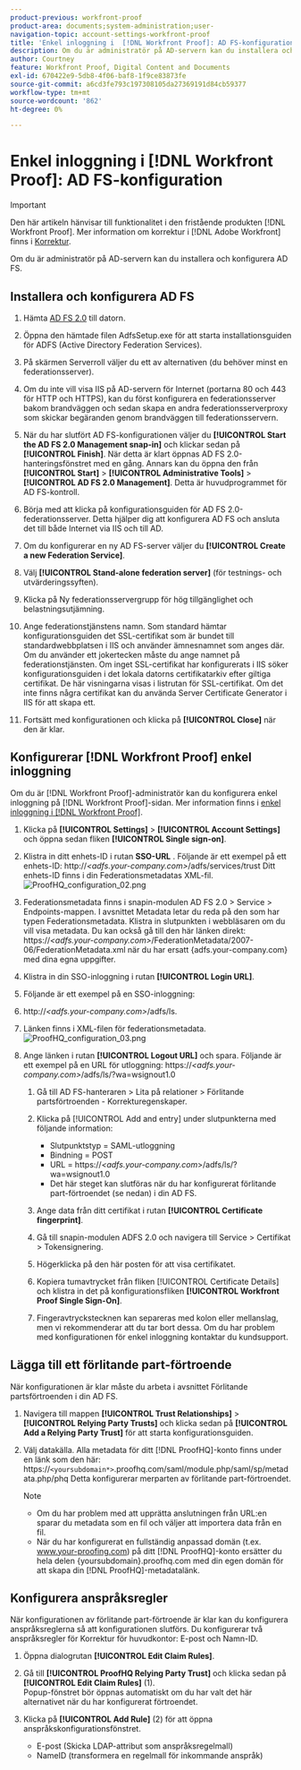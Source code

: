 ```yaml
---
product-previous: workfront-proof
product-area: documents;system-administration;user-
navigation-topic: account-settings-workfront-proof
title: 'Enkel inloggning i  [!DNL Workfront Proof]: AD FS-konfiguration'
description: Om du är administratör på AD-servern kan du installera och konfigurera AD FS.
author: Courtney
feature: Workfront Proof, Digital Content and Documents
exl-id: 670422e9-5db8-4f06-baf8-1f9ce83873fe
source-git-commit: a6cd3fe793c197308105da27369191d84cb59377
workflow-type: tm+mt
source-wordcount: '862'
ht-degree: 0%

---
```


# Enkel inloggning i [!DNL Workfront Proof]: AD FS-konfiguration

>[!IMPORTANT]
>
>Den här artikeln hänvisar till funktionalitet i den fristående produkten [!DNL Workfront Proof]. Mer information om korrektur i [!DNL Adobe Workfront] finns i [Korrektur](../../../review-and-approve-work/proofing/proofing.md).

Om du är administratör på AD-servern kan du installera och konfigurera AD FS.

## Installera och konfigurera AD FS

1. Hämta [AD FS 2.0](http://www.microsoft.com/en-us/download/details.aspx?id=10909) till datorn.
1. Öppna den hämtade filen AdfsSetup.exe för att starta installationsguiden för ADFS (Active Directory Federation Services).
1. På skärmen Serverroll väljer du ett av alternativen (du behöver minst en federationsserver).
1. Om du inte vill visa IIS på AD-servern för Internet (portarna 80 och 443 för HTTP och HTTPS), kan du först konfigurera en federationsserver bakom brandväggen och sedan skapa en andra federationsserverproxy som skickar begäranden genom brandväggen till federationsservern.
1. När du har slutfört AD FS-konfigurationen väljer du **[!UICONTROL Start the AD FS 2.0 Management snap-in]** och klickar sedan på **[!UICONTROL Finish]**. När detta är klart öppnas AD FS 2.0-hanteringsfönstret med en gång. Annars kan du öppna den från **[!UICONTROL Start]** > **[!UICONTROL Administrative Tools]** > **[!UICONTROL AD FS 2.0 Management]**. Detta är huvudprogrammet för AD FS-kontroll.

1. Börja med att klicka på konfigurationsguiden för AD FS 2.0-federationsserver.
Detta hjälper dig att konfigurera AD FS och ansluta det till både Internet via IIS och till AD.
1. Om du konfigurerar en ny AD FS-server väljer du **[!UICONTROL Create a new Federation Service]**.
1. Välj **[!UICONTROL Stand-alone federation server]** (för testnings- och utvärderingssyften).

1. Klicka på Ny federationsservergrupp för hög tillgänglighet och belastningsutjämning.
1. Ange federationstjänstens namn.
Som standard hämtar konfigurationsguiden det SSL-certifikat som är bundet till standardwebbplatsen i IIS och använder ämnesnamnet som anges där. Om du använder ett jokertecken måste du ange namnet på federationstjänsten.
Om inget SSL-certifikat har konfigurerats i IIS söker konfigurationsguiden i det lokala datorns certifikatarkiv efter giltiga certifikat. De här visningarna visas i listrutan för SSL-certifikat. Om det inte finns några certifikat kan du använda Server Certificate Generator i IIS för att skapa ett.

1. Fortsätt med konfigurationen och klicka på **[!UICONTROL Close]** när den är klar.

## Konfigurerar [!DNL Workfront Proof] enkel inloggning

Om du är [!DNL Workfront Proof]-administratör kan du konfigurera enkel inloggning på [!DNL Workfront Proof]-sidan. Mer information finns i [enkel inloggning i [!DNL Workfront Proof]](../../../workfront-proof/wp-acct-admin/managing-security/single-sign-on-overview.md).

1. Klicka på **[!UICONTROL Settings]** > **[!UICONTROL Account Settings]** och öppna sedan fliken **[!UICONTROL Single sign-on]**.

1. Klistra in ditt enhets-ID i rutan **SSO-URL** .
Följande är ett exempel på ett enhets-ID:
http://*&lt;adfs.your-company.com>*/adfs/services/trust
Ditt enhets-ID finns i din Federationsmetadatas XML-fil.
   ![ProofHQ_configuration_02.png](assets/proofhq-configuration-02-350x80.png)

1. Federationsmetadata finns i snapin-modulen AD FS 2.0 > Service > Endpoints-mappen. I avsnittet Metadata letar du reda på den som har typen Federationsmetadata. Klistra in slutpunkten i webbläsaren om du vill visa metadata. Du kan också gå till den här länken direkt: https://*&lt;adfs.your-company.com>*/FederationMetadata/2007-06/FederationMetadata.xml när du har ersatt {adfs.your-company.com} med dina egna uppgifter.
1. Klistra in din SSO-inloggning i rutan **[!UICONTROL Login URL]**.
1. Följande är ett exempel på en SSO-inloggning:
1. http://*&lt;adfs.your-company.com>*/adfs/ls.
1. Länken finns i XML-filen för federationsmetadata.
   ![ProofHQ_configuration_03.png](assets/proofhq-configuration-03-350x90.png)

1. Ange länken i rutan **[!UICONTROL Logout URL]** och spara.
Följande är ett exempel på en URL för utloggning:
https://*&lt;adfs.your-company.com>*/adfs/ls/?wa=wsignout1.0

   1. Gå till AD FS-hanteraren > Lita på relationer > Förlitande partsförtroenden - Korrekturegenskaper.
   1. Klicka på [!UICONTROL Add and entry] under slutpunkterna med följande information:

      * Slutpunktstyp = SAML-utloggning
      * Bindning = POST
      * URL = https://*&lt;adfs.your-company.com*>/adfs/ls/?wa=wsignout1.0
      * Det här steget kan slutföras när du har konfigurerat förlitande part-förtroendet (se nedan) i din AD FS.
   1. Ange data från ditt certifikat i rutan **[!UICONTROL Certificate fingerprint]**.
   1. Gå till snapin-modulen ADFS 2.0 och navigera till Service > Certifikat > Tokensignering.
   1. Högerklicka på den här posten för att visa certifikatet.
   1. Kopiera tumavtrycket från fliken [!UICONTROL Certificate Details] och klistra in det på konfigurationsfliken **[!UICONTROL Workfront Proof Single Sign-On]**.

   1. Fingeravtryckstecknen kan separeras med kolon eller mellanslag, men vi rekommenderar att du tar bort dessa. Om du har problem med konfigurationen för enkel inloggning kontaktar du kundsupport.


## Lägga till ett förlitande part-förtroende

När konfigurationen är klar måste du arbeta i avsnittet Förlitande partsförtroenden i din AD FS.

1. Navigera till mappen **[!UICONTROL Trust Relationships]** > **[!UICONTROL Relying Party Trusts]** och klicka sedan på **[!UICONTROL Add a Relying Party Trust]** för att starta konfigurationsguiden.

1. Välj datakälla.
Alla metadata för ditt [!DNL ProofHQ]-konto finns under en länk som den här:
https://`<yoursubdomain*>`.proofhq.com/saml/module.php/saml/sp/metadata.php/phq
Detta konfigurerar merparten av förlitande part-förtroendet.

   >[!NOTE]
   >
   >* Om du har problem med att upprätta anslutningen från URL:en sparar du metadata som en fil och väljer att importera data från en fil.
   >* När du har konfigurerat en fullständig anpassad domän (t.ex. www.your-proofing.com) på ditt [!DNL ProofHQ]-konto ersätter du hela delen {yoursubdomain}.proofhq.com med din egen domän för att skapa din [!DNL ProofHQ]-metadatalänk.


## Konfigurera anspråksregler

När konfigurationen av förlitande part-förtroende är klar kan du konfigurera anspråksreglerna så att konfigurationen slutförs. Du konfigurerar två anspråksregler för Korrektur för huvudkontor: E-post och Namn-ID.

1. Öppna dialogrutan **[!UICONTROL Edit Claim Rules]**.
1. Gå till **[!UICONTROL ProofHQ Relying Party Trust]** och klicka sedan på **[!UICONTROL Edit Claim Rules]** (1).\
   Popup-fönstret bör öppnas automatiskt om du har valt det här alternativet när du har konfigurerat förtroendet.

1. Klicka på **[!UICONTROL Add Rule]** (2) för att öppna anspråkskonfigurationsfönstret.

   * E-post (Skicka LDAP-attribut som anspråksregelmall)
   * NameID (transformera en regelmall för inkommande anspråk)
